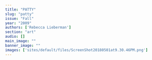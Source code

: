 ```yaml
---
title: "PATTY"
slug: "patty"
issue: "Fall"
year: "2009"
authors: ['Rebecca Lieberman']
section: "art"
audio: []
main_image: ""
banner_image: ""
images: ['sites/default/files/ScreenShot20180501at9.30.46PM.png']
---
```

